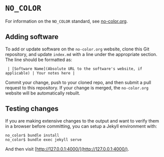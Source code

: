 # `NO_COLOR`

For information on the `NO_COLOR` standard, see [no-color.org](http://no-color.org).

## Adding software

To add or update software on the `no-color.org` website, clone this Git repository,
and update `index.md` with a line under the appropriate section.
The line should be formatted as:

     | [Software Name](Absolute URL to the software's website, if applicable) | Your notes here |

Commit your change, push to your cloned repo, and then submit a pull request to this
repository.
If your change is merged, the `no-color.org` website will be automatically rebuilt.

## Testing changes

If you are making extensive changes to the output and want to verify them
in a browser before committing, you can setup a Jekyll environment with:

	no_color$ bundle install
	no_color$ bundle exec jekyll serve

And then visit [http://127.0.0.1:4000/](http://127.0.0.1:4000/).
